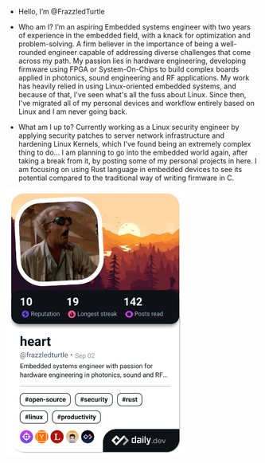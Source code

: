 - Hello, I’m @FrazzledTurtle

- Who am I?
    I’m an aspiring Embedded systems engineer with two years of experience in the embedded field, with a knack for optimization and problem-solving. A firm believer in the importance of being a well-rounded engineer capable of addressing diverse challenges that come across my path. My passion lies in hardware engineering, developing firmware using FPGA or System-On-Chips to build complex boards applied in photonics, sound engineering and RF applications. My work has heavily relied in using Linux-oriented embedded systems, and because of that, I've seen what's all the fuss about Linux. Since then, I've migrated all of my personal devices and workflow entirely based on Linux and I am never going back.

- What am I up to?
Currently working as a Linux security engineer by applying security patches to server network infrastructure and hardening Linux Kernels, which I've found being an extremely complex thing to do... 
I am planning to go into the embedded world again, after taking a break from it, by posting some of my personal projects in here. I am focusing on using Rust language in embedded devices to see its potential compared to the traditional way of writing firmware in C.

<a href="https://app.daily.dev/frazzledturtle"><img src="./devcard.png"  width="356" alt="heart's Dev Card" class="center"/></a>

